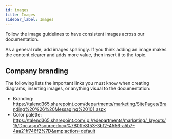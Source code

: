 ```yaml
---
id: images
title: Images
sidebar_label: Images
---
```


Follow the image guidelines to have consistent images across our documentation.

As a general rule, add images sparingly. If you think adding an image makes the content clearer and adds more value, then insert it to the topic.

## <a name="branding"></a>Company branding

The following lists the important links you must know when creating diagrams, inserting images, or anything visual to the documentation:

* Branding: https://talend365.sharepoint.com/departments/marketing/SitePages/Branding%20%26%20Messaging%20101.aspx
* Color palette: https://talend365.sharepoint.com/:p:/r/departments/marketing/_layouts/15/Doc.aspx?sourcedoc=%7B0ffe8f53-3bf2-4556-a5b7-4aa21ff746f2%7D&amp;action=default
              
